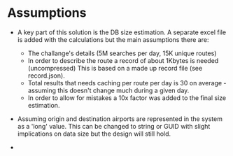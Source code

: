 # Assumptions
- A key part of this solution is the DB size estimation.
  A separate excel file is added with the calculations but the main assumptions there are:
  * The challange's details (5M searches per day, 15K unique routes)
  * In order to describe the route a record of about 1Kbytes is needed (uncompressed)
    This is based on a made up record file (see record.json).
  * Total results that needs caching per route per day is 30 on average - assuming this doesn't change much during a given day.
  * In order to allow for mistakes a 10x factor was added to the final size estimation.

- Assuming origin and destination airports are represented in the system as a 'long' value.
  This can be changed to string or GUID with slight implications on data size but the design will
  still hold.
- 
